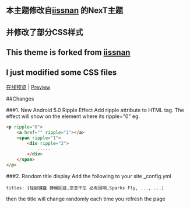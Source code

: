 ## 本主题修改自[iissnan](https://github.com/iissnan/hexo-theme-next) 的NexT主题
## 并修改了部分CSS样式

## This theme is forked from [iissnan](https://github.com/iissnan/hexo-theme-next)
## I just modified some CSS files


[在线预览](http://www.fireawayh.com) | [Preview](http://www.fireawayh.com)

##Changes

###1. New Android 5.0 Ripple Effect
Add ripple attribute to HTML tag. The effect will show on the element where its ripple="0"
eg.
```HTML
<p ripple="0">
	<a href="" ripple="1"></a>
	<span ripple="1">
		<div ripple="2">
			.....
		</div>
	</span>
</p>
```

###2. Random title display
Add the following to your site _config.yml
```
titles: [轻敲键盘 静候回音,念念不忘 必有回响,Sparks Fly, ..., ...]
```
then the title will change randomly each time you refresh the page
